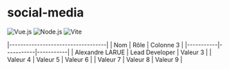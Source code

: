 # social-media
![Vue.js](https://img.shields.io/badge/Powered%20by-Vue.js-%234FC08D) ![Node.js](https://img.shields.io/badge/Powered%20by-Node.js-%234FC08D) ![Vite](https://img.shields.io/badge/Powered%20by-Vite-%234FC08D)
 


|-----------------------------------|
| Nom       | Rôle      | Colonne 3 |
|-----------|-----------|-----------|
| Alexandre LARUE | Lead Developer  | Valeur 3  |
| Valeur 4  | Valeur 5  | Valeur 6  |
| Valeur 7  | Valeur 8  | Valeur 9  |
